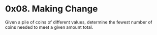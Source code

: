 # 0x08. Making Change

Given a pile of coins of different values, determine the fewest number of coins needed to meet a given amount total.


